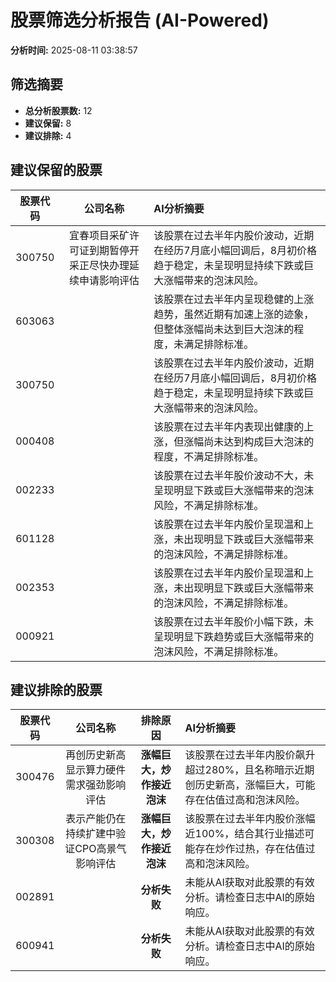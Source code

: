 # 股票筛选分析报告 (AI-Powered)

**分析时间:** 2025-08-11 03:38:57

## 筛选摘要

- **总分析股票数:** 12
- **建议保留:** 8
- **建议排除:** 4

## 建议保留的股票

| 股票代码 | 公司名称 | AI分析摘要 |
|:---:|:---:|:---|
| 300750 | 宜春项目采矿许可证到期暂停开采正尽快办理延续申请影响评估 | 该股票在过去半年内股价波动，近期在经历7月底小幅回调后，8月初价格趋于稳定，未呈现明显持续下跌或巨大涨幅带来的泡沫风险。 |
| 603063 |  | 该股票在过去半年内呈现稳健的上涨趋势，虽然近期有加速上涨的迹象，但整体涨幅尚未达到巨大泡沫的程度，未满足排除标准。 |
| 300750 |  | 该股票在过去半年内股价波动，近期在经历7月底小幅回调后，8月初价格趋于稳定，未呈现明显持续下跌或巨大涨幅带来的泡沫风险。 |
| 000408 |  | 该股票在过去半年内表现出健康的上涨，但涨幅尚未达到构成巨大泡沫的程度，不满足排除标准。 |
| 002233 |  | 该股票在过去半年股价波动不大，未呈现明显下跌或巨大涨幅带来的泡沫风险，不满足排除标准。 |
| 601128 |  | 该股票在过去半年内股价呈现温和上涨，未出现明显下跌或巨大涨幅带来的泡沫风险，不满足排除标准。 |
| 002353 |  | 该股票在过去半年内股价呈现温和上涨，未出现明显下跌或巨大涨幅带来的泡沫风险，不满足排除标准。 |
| 000921 |  | 该股票在过去半年股价小幅下跌，未呈现明显下跌趋势或巨大涨幅带来的泡沫风险，不满足排除标准。 |

## 建议排除的股票

| 股票代码 | 公司名称 | 排除原因 | AI分析摘要 |
|:---:|:---:|:---:|:---|
| 300476 | 再创历史新高显示算力硬件需求强劲影响评估 | **涨幅巨大，炒作接近泡沫** | 该股票在过去半年内股价飙升超过280%，且名称暗示近期创历史新高，涨幅巨大，可能存在估值过高和泡沫风险。 |
| 300308 | 表示产能仍在持续扩建中验证CPO高景气影响评估 | **涨幅巨大，炒作接近泡沫** | 该股票在过去半年内股价涨幅近100%，结合其行业描述可能存在炒作过热，存在估值过高和泡沫风险。 |
| 002891 |  | **分析失败** | 未能从AI获取对此股票的有效分析。请检查日志中AI的原始响应。 |
| 600941 |  | **分析失败** | 未能从AI获取对此股票的有效分析。请检查日志中AI的原始响应。 |
